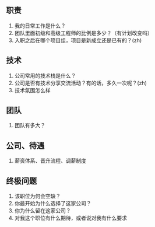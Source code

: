 ## 职责

1. 我的日常工作是什么？
2. 团队里面初级和高级工程师的比例是多少？（有计划改变吗）
3. 入职之后在哪个项目组，项目是新成立还是已有的？(zh)

## 技术

1. 公司常用的技术栈是什么？
2. 公司是否有技术分享交流活动？有的话，多久一次呢？(zh)
3. 技术氛围怎么样

## 团队

1. 团队有多大？

## 公司、待遇

1. 薪资体系、晋升流程、调薪制度

## 终极问题

1. 该职位为何会空缺？
2. 你最开始为什么选择了这家公司？
3. 你为什么留在这家公司？
4. 对我这个职位有什么期待，或者说对我有什么要求